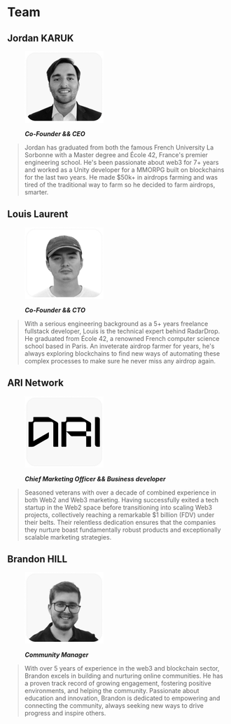 # Team

## Jordan KARUK

<figure><img src=".gitbook/assets/1.png" alt="" width="180"><figcaption><p><em><strong>Co-Founder &#x26;&#x26; CEO</strong></em></p></figcaption></figure>

> Jordan has graduated from both the famous French University La Sorbonne with a Master degree and École 42, France's premier engineering school. He's been passionate about web3 for 7+ years and worked as a Unity developer for a MMORPG built on blockchains for the last two years. He made $50k+ in airdrops farming and was tired of the traditional way to farm so he decided to farm airdrops, smarter.

## Louis Laurent

<figure><img src=".gitbook/assets/2.png" alt="" width="180"><figcaption><p><em><strong>Co-Founder &#x26;&#x26; CTO</strong></em></p></figcaption></figure>

> With a serious engineering background as a 5+ years freelance fullstack developer, Louis is the technical expert behind RadarDrop. He graduated from École 42, a renowned French computer science school based in Paris. An inveterate airdrop farmer for years, he's always exploring blockchains to find new ways of automating these complex processes to make sure he never miss any airdrop again.

## ARI Network

<figure><img src=".gitbook/assets/3.png" alt="" width="180"><figcaption><p><em><strong>Chief Marketing Officer &#x26;&#x26;  Business developer</strong></em> </p></figcaption></figure>

> Seasoned veterans with over a decade of combined experience in both Web2 and Web3 marketing. Having successfully exited a tech startup in the Web2 space before transitioning into scaling Web3 projects, collectively reaching a remarkable $1 billion (FDV) under their belts. Their relentless dedication ensures that the companies they nurture boast fundamentally robust products and exceptionally scalable marketing strategies.

## Brandon HILL

<figure><img src=".gitbook/assets/4.png" alt="" width="180"><figcaption><p><em><strong>Community Manager</strong></em></p></figcaption></figure>

> With over 5 years of experience in the web3 and blockchain sector, Brandon excels in building and nurturing online communities. He has a proven track record of growing engagement, fostering positive environments, and helping the community. Passionate about education and innovation, Brandon is dedicated to empowering and connecting the community, always seeking new ways to drive progress and inspire others.
